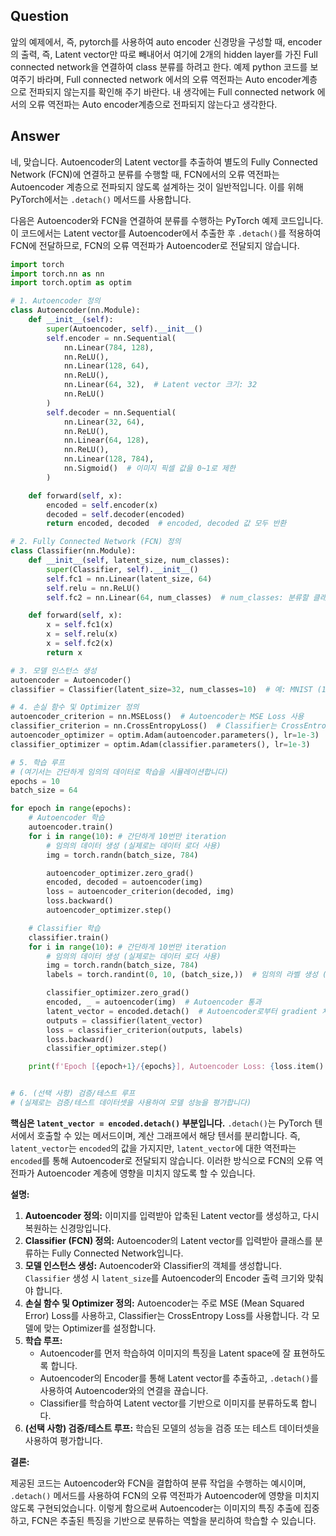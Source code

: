 ## Question
앞의 예제에서, 즉, pytorch를 사용하여 auto encoder 신경망을 구성할 때, encoder 의 출력, 즉, Latent vector만 따로 빼내어서 여기에 2개의 hidden layer를 가진 Full connected network을 연결하여 class 분류를 하려고 한다. 
예제 python 코드를 보여주기 바라며, 
Full connected network 에서의 오류 역전파는 Auto encoder계층으로 전파되지 않는지를 확인해 주기 바란다.
내 생각에는 Full connected network 에서의 오류 역전파는 Auto encoder계층으로 전파되지 않는다고 생각한다.
## Answer 
네, 맞습니다. Autoencoder의 Latent vector를 추출하여 별도의 Fully Connected Network (FCN)에 연결하고 분류를 수행할 때, FCN에서의 오류 역전파는 Autoencoder 계층으로 전파되지 않도록 설계하는 것이 일반적입니다. 이를 위해 PyTorch에서는 `.detach()` 메서드를 사용합니다.

다음은 Autoencoder와 FCN을 연결하여 분류를 수행하는 PyTorch 예제 코드입니다. 이 코드에서는 Latent vector를 Autoencoder에서 추출한 후 `.detach()`를 적용하여 FCN에 전달하므로, FCN의 오류 역전파가 Autoencoder로 전달되지 않습니다.

```python
import torch
import torch.nn as nn
import torch.optim as optim

# 1. Autoencoder 정의
class Autoencoder(nn.Module):
    def __init__(self):
        super(Autoencoder, self).__init__()
        self.encoder = nn.Sequential(
            nn.Linear(784, 128),
            nn.ReLU(),
            nn.Linear(128, 64),
            nn.ReLU(),
            nn.Linear(64, 32),  # Latent vector 크기: 32
            nn.ReLU()
        )
        self.decoder = nn.Sequential(
            nn.Linear(32, 64),
            nn.ReLU(),
            nn.Linear(64, 128),
            nn.ReLU(),
            nn.Linear(128, 784),
            nn.Sigmoid()  # 이미지 픽셀 값을 0~1로 제한
        )

    def forward(self, x):
        encoded = self.encoder(x)
        decoded = self.decoder(encoded)
        return encoded, decoded  # encoded, decoded 값 모두 반환

# 2. Fully Connected Network (FCN) 정의
class Classifier(nn.Module):
    def __init__(self, latent_size, num_classes):
        super(Classifier, self).__init__()
        self.fc1 = nn.Linear(latent_size, 64)
        self.relu = nn.ReLU()
        self.fc2 = nn.Linear(64, num_classes)  # num_classes: 분류할 클래스 수

    def forward(self, x):
        x = self.fc1(x)
        x = self.relu(x)
        x = self.fc2(x)
        return x

# 3. 모델 인스턴스 생성
autoencoder = Autoencoder()
classifier = Classifier(latent_size=32, num_classes=10)  # 예: MNIST (10개 클래스)

# 4. 손실 함수 및 Optimizer 정의
autoencoder_criterion = nn.MSELoss()  # Autoencoder는 MSE Loss 사용
classifier_criterion = nn.CrossEntropyLoss()  # Classifier는 CrossEntropy Loss 사용
autoencoder_optimizer = optim.Adam(autoencoder.parameters(), lr=1e-3)
classifier_optimizer = optim.Adam(classifier.parameters(), lr=1e-3)

# 5. 학습 루프
# (여기서는 간단하게 임의의 데이터로 학습을 시뮬레이션합니다)
epochs = 10
batch_size = 64

for epoch in range(epochs):
    # Autoencoder 학습
    autoencoder.train()
    for i in range(10): # 간단하게 10번만 iteration
        # 임의의 데이터 생성 (실제로는 데이터 로더 사용)
        img = torch.randn(batch_size, 784)

        autoencoder_optimizer.zero_grad()
        encoded, decoded = autoencoder(img)
        loss = autoencoder_criterion(decoded, img)
        loss.backward()
        autoencoder_optimizer.step()

    # Classifier 학습
    classifier.train()
    for i in range(10): # 간단하게 10번만 iteration
        # 임의의 데이터 생성 (실제로는 데이터 로더 사용)
        img = torch.randn(batch_size, 784)
        labels = torch.randint(0, 10, (batch_size,))  # 임의의 라벨 생성 (0~9)

        classifier_optimizer.zero_grad()
        encoded, _ = autoencoder(img)  # Autoencoder 통과
        latent_vector = encoded.detach()  # Autoencoder로부터 gradient 차단!
        outputs = classifier(latent_vector)
        loss = classifier_criterion(outputs, labels)
        loss.backward()
        classifier_optimizer.step()

    print(f'Epoch [{epoch+1}/{epochs}], Autoencoder Loss: {loss.item():.4f}')


# 6. (선택 사항) 검증/테스트 루프
# (실제로는 검증/테스트 데이터셋을 사용하여 모델 성능을 평가합니다)
```

**핵심은 `latent_vector = encoded.detach()` 부분입니다.**  `.detach()`는 PyTorch 텐서에서 호출할 수 있는 메서드이며, 계산 그래프에서 해당 텐서를 분리합니다. 즉, `latent_vector`는 `encoded`의 값을 가지지만, `latent_vector`에 대한 역전파는 `encoded`를 통해 Autoencoder로 전달되지 않습니다.  이러한 방식으로 FCN의 오류 역전파가 Autoencoder 계층에 영향을 미치지 않도록 할 수 있습니다.

**설명:**

1.  **Autoencoder 정의:** 이미지를 입력받아 압축된 Latent vector를 생성하고, 다시 복원하는 신경망입니다.
2.  **Classifier (FCN) 정의:** Autoencoder의 Latent vector를 입력받아 클래스를 분류하는 Fully Connected Network입니다.
3.  **모델 인스턴스 생성:** Autoencoder와 Classifier의 객체를 생성합니다.  `Classifier` 생성 시 `latent_size`를 Autoencoder의 Encoder 출력 크기와 맞춰야 합니다.
4.  **손실 함수 및 Optimizer 정의:** Autoencoder는 주로 MSE (Mean Squared Error) Loss를 사용하고, Classifier는 CrossEntropy Loss를 사용합니다. 각 모델에 맞는 Optimizer를 설정합니다.
5.  **학습 루프:**
    *   Autoencoder를 먼저 학습하여 이미지의 특징을 Latent space에 잘 표현하도록 합니다.
    *   Autoencoder의 Encoder를 통해 Latent vector를 추출하고, `.detach()`를 사용하여 Autoencoder와의 연결을 끊습니다.
    *   Classifier를 학습하여 Latent vector를 기반으로 이미지를 분류하도록 합니다.
6.  **(선택 사항) 검증/테스트 루프:** 학습된 모델의 성능을 검증 또는 테스트 데이터셋을 사용하여 평가합니다.

**결론:**

제공된 코드는 Autoencoder와 FCN을 결합하여 분류 작업을 수행하는 예시이며, `.detach()` 메서드를 사용하여 FCN의 오류 역전파가 Autoencoder에 영향을 미치지 않도록 구현되었습니다.  이렇게 함으로써 Autoencoder는 이미지의 특징 추출에 집중하고, FCN은 추출된 특징을 기반으로 분류하는 역할을 분리하여 학습할 수 있습니다.
